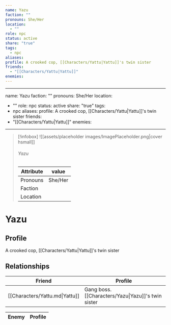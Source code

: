 ```yaml
---
name: Yazu
faction: ""
pronouns: She/Her
location:
  - ""
role: npc
status: active
share: "true"
tags:
  - npc
aliases: 
profile: A crooked cop, [[Characters/Yattu|Yattu]]'s twin sister
friends:
  - "[[Characters/Yattu|Yattu]]"
enemies: 
---
```

---
name: Yazu
faction: ""
pronouns: She/Her
location:
  - ""
role: npc
status: active
share: "true"
tags:
  - npc
aliases: 
profile: A crooked cop, [[Characters/Yattu|Yattu]]'s twin sister
friends:
  - "[[Characters/Yattu|Yattu]]"
enemies:
---


> [!infobox]
> ![[assets/placeholder images/ImagePlaceholder.png|cover hsmall]]
> ###### Yazu
> Attribute |  value |
> ---|---|
> Pronouns | She/Her
> Faction | 
> Location |  |


# Yazu
## Profile
A crooked cop, [[Characters/Yattu|Yattu]]'s twin sister


## Relationships

| Friend                         | Profile                                            |
| ------------------------------ | -------------------------------------------------- |
| [[Characters/Yattu.md\|Yattu]] | Gang boss. [[Characters/Yazu\|Yazu]]'s twin sister |


| Enemy | Profile |
| ----- | ------- |


